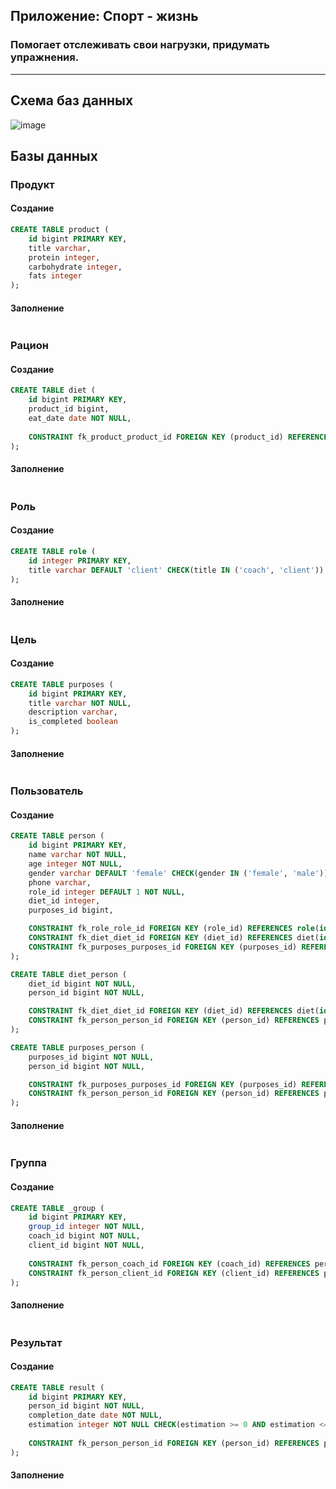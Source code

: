 ## Приложение: Спорт - жизнь
### Помогает отслеживать свои нагрузки, придумать упражнения.

---

## Схема баз данных
![image](https://github.com/b0ryakha/SQL/assets/47691726/52154a3c-06b7-4ab5-9b42-2d341503fe8d)

## Базы данных
### Продукт
#### Создание
```sql
CREATE TABLE product (
	id bigint PRIMARY KEY,
	title varchar,
	protein integer,
	carbohydrate integer,
	fats integer
);
```
#### Заполнение
```sql

```

### Рацион
#### Создание
```sql
CREATE TABLE diet (
	id bigint PRIMARY KEY,
	product_id bigint,
	eat_date date NOT NULL,
	
	CONSTRAINT fk_product_product_id FOREIGN KEY (product_id) REFERENCES product(id)
);
```
#### Заполнение
```sql

```

### Роль
#### Создание
```sql
CREATE TABLE role (
	id integer PRIMARY KEY,
	title varchar DEFAULT 'client' CHECK(title IN ('coach', 'client'))
);
```
#### Заполнение
```sql

```

### Цель
#### Создание
```sql
CREATE TABLE purposes (
	id bigint PRIMARY KEY,
	title varchar NOT NULL,
	description varchar,
	is_completed boolean
);
```
#### Заполнение
```sql

```

### Пользователь
#### Создание
```sql
CREATE TABLE person (
	id bigint PRIMARY KEY,
	name varchar NOT NULL,
	age integer NOT NULL,
	gender varchar DEFAULT 'female' CHECK(gender IN ('female', 'male')),
	phone varchar,
	role_id integer DEFAULT 1 NOT NULL,
	diet_id integer,
	purposes_id bigint,

	CONSTRAINT fk_role_role_id FOREIGN KEY (role_id) REFERENCES role(id),
	CONSTRAINT fk_diet_diet_id FOREIGN KEY (diet_id) REFERENCES diet(id),
	CONSTRAINT fk_purposes_purposes_id FOREIGN KEY (purposes_id) REFERENCES purposes(id)
);

CREATE TABLE diet_person (
	diet_id bigint NOT NULL,
	person_id bigint NOT NULL,

	CONSTRAINT fk_diet_diet_id FOREIGN KEY (diet_id) REFERENCES diet(id),
	CONSTRAINT fk_person_person_id FOREIGN KEY (person_id) REFERENCES person(id)
);

CREATE TABLE purposes_person (
	purposes_id bigint NOT NULL,
	person_id bigint NOT NULL,

	CONSTRAINT fk_purposes_purposes_id FOREIGN KEY (purposes_id) REFERENCES purposes(id),
	CONSTRAINT fk_person_person_id FOREIGN KEY (person_id) REFERENCES person(id)
);
```
#### Заполнение
```sql

```

### Группа
#### Создание
```sql
CREATE TABLE _group (
	id bigint PRIMARY KEY,
	group_id integer NOT NULL,
	coach_id bigint NOT NULL,
	client_id bigint NOT NULL,
	
	CONSTRAINT fk_person_coach_id FOREIGN KEY (coach_id) REFERENCES person(id),
	CONSTRAINT fk_person_client_id FOREIGN KEY (client_id) REFERENCES person(id)
);
```
#### Заполнение
```sql

```

### Результат
#### Создание
```sql
CREATE TABLE result (
	id bigint PRIMARY KEY,
	person_id bigint NOT NULL,
	completion_date date NOT NULL,
	estimation integer NOT NULL CHECK(estimation >= 0 AND estimation <= 10),
	
	CONSTRAINT fk_person_person_id FOREIGN KEY (person_id) REFERENCES person(id)
);
```
#### Заполнение
```sql

```
